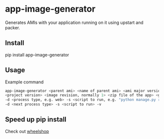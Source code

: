 app-image-generator
=========

Generates AMIs with your application running on it using upstart and packer.

Install
-------

pip install app-image-generator

Usage
-----

Example command

```bash
app-image-generator <parent ami> <name of parent ami> <ami major version>-<ami minor version> <project name> \
<project version> <image revision, normally 1> <zip file of the app> <git commit id> <ci project name> <ci build name> \
-d <process type, e.g. web> -s <script to run, e.g. "python manage.py run_gunicorn -b 0.0.0.0:5000 -w 4"> \
-d <next process type> -s <script to run> -v
```

Speed up pip install
--------------------

Check out [wheelshop](https://github.com/KristianOellegaard/wheelshop#using-with-dynpacker)
